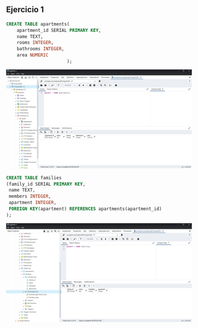 ## Ejercicio 1
```sql
CREATE TABLE apartments(
	apartment_id SERIAL PRIMARY KEY,
	name TEXT,
	rooms INTEGER,
	bathrooms INTEGER,
	area NUMERIC
					   );
```

                       

![Alt text](image.png)

```sql
CREATE TABLE families
(family_id SERIAL PRIMARY KEY,
 name TEXT,
 members INTEGER,
 apartment INTEGER,
 FOREIGN KEY(apartment) REFERENCES apartments(apartment_id)
);
```

![Alt text](image-1.png)
                       